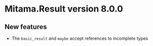 # Mitama.Result version 8.0.0

## New features

- The `basic_result` and `maybe` accept references to incomplete types
